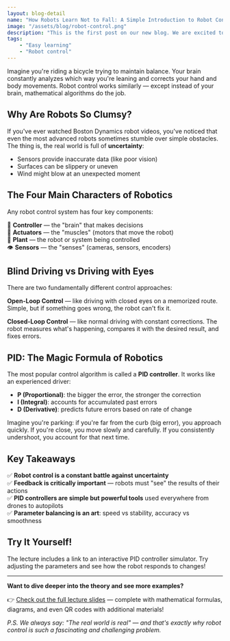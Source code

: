 ```yaml
---
layout: blog-detail
name: "How Robots Learn Not to Fall: A Simple Introduction to Robot Control"
image: "/assets/blog/robot-control.png"
description: "This is the first post on our new blog. We are excited to share our journey with you."
tags:
    - "Easy learning"
    - "Robot control"
---
```


Imagine you're riding a bicycle trying to maintain balance. Your brain constantly analyzes which way you're leaning and corrects your hand and body movements. Robot control works similarly — except instead of your brain, mathematical algorithms do the job.

## Why Are Robots So Clumsy?

If you've ever watched Boston Dynamics robot videos, you've noticed that even the most advanced robots sometimes stumble over simple obstacles. The thing is, the real world is full of **uncertainty**:
- Sensors provide inaccurate data (like poor vision)
- Surfaces can be slippery or uneven
- Wind might blow at an unexpected moment

## The Four Main Characters of Robotics

Any robot control system has four key components:

🧠 **Controller** — the "brain" that makes decisions  
🦾 **Actuators** — the "muscles" (motors that move the robot)  
🤖 **Plant** — the robot or system being controlled  
👁️ **Sensors** — the "senses" (cameras, sensors, encoders)

## Blind Driving vs Driving with Eyes

There are two fundamentally different control approaches:

**Open-Loop Control** — like driving with closed eyes on a memorized route. Simple, but if something goes wrong, the robot can't fix it.

**Closed-Loop Control** — like normal driving with constant corrections. The robot measures what's happening, compares it with the desired result, and fixes errors.

## PID: The Magic Formula of Robotics

The most popular control algorithm is called a **PID controller**. It works like an experienced driver:

 - **P (Proportional)**:   the bigger the error, the stronger the correction
- **I (Integral)**: accounts for accumulated past errors
- **D (Derivative)**: predicts future errors based on rate of change

Imagine you're parking: if you're far from the curb (big error), you approach quickly. If you're close, you move slowly and carefully. If you consistently undershoot, you account for that next time.

## Key Takeaways

✅ **Robot control is a constant battle against uncertainty**  
✅ **Feedback is critically important** — robots must "see" the results of their actions  
✅ **PID controllers are simple but powerful tools** used everywhere from drones to autopilots  
✅ **Parameter balancing is an art**: speed vs stability, accuracy vs smoothness

## Try It Yourself!

The lecture includes a link to an interactive PID controller simulator. Try adjusting the parameters and see how the robot responds to changes!

---

**Want to dive deeper into the theory and see more examples?**

👉 [Check out the full lecture slides](/assets/blog/introduction-to-robot-control.pdf) — complete with mathematical formulas, diagrams, and even QR codes with additional materials!

*P.S. We always say: "The real world is real" — and that's exactly why robot control is such a fascinating and challenging problem.*